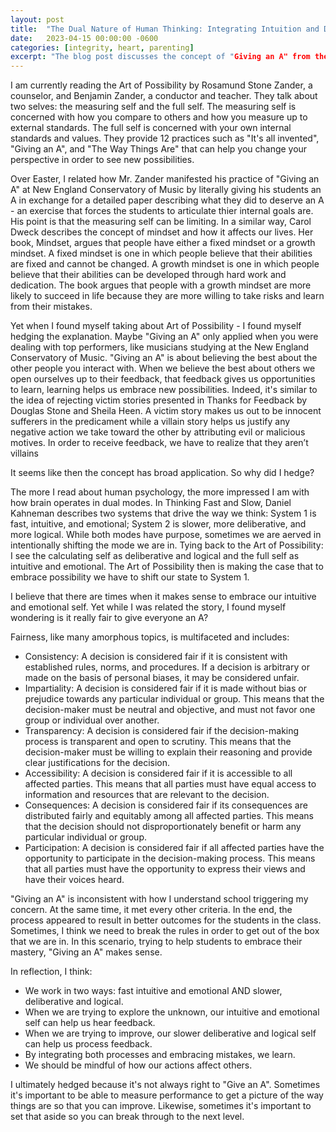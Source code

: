 ```yaml
---
layout: post
title:  "The Dual Nature of Human Thinking: Integrating Intuition and Deliberation for Success"
date:   2023-04-15 00:00:00 -0600
categories: [integrity, heart, parenting]
excerpt: "The blog post discusses the concept of "Giving an A" from the book "The Art of Possibility" by Rosamund Stone Zander and Benjamin Zander, and how it relates to the dual modes of thinking in the brain. Embracing both fast, intuitive, and emotional thinking and slower, deliberative, and logical thinking is important for learning and growth."
---
```

I am currently reading the Art of Possibility by Rosamund Stone Zander, a counselor, and Benjamin Zander, a conductor and teacher.  They talk about two selves: the measuring self and the full self. The measuring self is concerned with how you compare to others and how you measure up to external standards. The full self is concerned with your own internal standards and values.  They provide 12 practices such as "It's all invented", "Giving an A", and "The Way Things Are" that can help you change your perspective in order to see new possibilities.

Over Easter, I related how Mr. Zander manifested his practice of "Giving an A" at New England Conservatory of Music by literally giving his students an A in exchange for a detailed paper describing what they did to deserve an A - an exercise that forces the students to articulate thier internal goals are.  His point is that the measuring self can be limiting.  In a similar way, Carol Dweck describes the concept of mindset and how it affects our lives.  Her book, Mindset, argues that people have either a fixed mindset or a growth mindset. A fixed mindset is one in which people believe that their abilities are fixed and cannot be changed. A growth mindset is one in which people believe that their abilities can be developed through hard work and dedication. The book argues that people with a growth mindset are more likely to succeed in life because they are more willing to take risks and learn from their mistakes.

Yet when I found myself taking about Art of Possibility - I found myself hedging the explanation.  Maybe "Giving an A" only applied when you were dealing with top performers, like musicians studying at the New England Conservatory of Music.  "Giving an A" is about believing the best about the other people you interact with.  When we believe the best about others we open ourselves up to their feedback, that feedback gives us opportunities to learn, learning helps us embrace new possibilities.  Indeed, it's similar to the idea of rejecting victim stories presented in Thanks for Feedback by Douglas Stone and Sheila Heen.  A victim story makes us out to be innocent sufferers in the predicament while a villain story helps us justify any negative action we take toward the other by attributing evil or malicious motives. In order to receive feedback, we have to realize that they aren’t villains  

It seems like then the concept has broad application.  So why did I hedge?

The more I read about human psychology, the more impressed I am with how brain operates in dual modes.  In Thinking Fast and Slow, Daniel Kahneman describes two systems that drive the way we think: System 1 is fast, intuitive, and emotional; System 2 is slower, more deliberative, and more logical.  While both modes have purpose, sometimes we are aerved in intentionally shifting the mode we are in.  Tying back to the Art of Possibility:  I see the calculating self as deliberative and logical and the full self as intuitive and emotional.  The Art of Possibility then is making the case that to embrace possibility we have to shift our state to System 1.

I believe that there are times when it makes sense to embrace our intuitive and emotional self.  Yet while I was related the story, I found myself wondering is it really fair to give everyone an A?

Fairness, like many amorphous topics, is multifaceted and includes: 
- Consistency: A decision is considered fair if it is consistent with established rules, norms, and procedures. If a decision is arbitrary or made on the basis of personal biases, it may be considered unfair.
- Impartiality: A decision is considered fair if it is made without bias or prejudice towards any particular individual or group. This means that the decision-maker must be neutral and objective, and must not favor one group or individual over another.
- Transparency: A decision is considered fair if the decision-making process is transparent and open to scrutiny. This means that the decision-maker must be willing to explain their reasoning and provide clear justifications for the decision.
- Accessibility: A decision is considered fair if it is accessible to all affected parties. This means that all parties must have equal access to information and resources that are relevant to the decision.
- Consequences: A decision is considered fair if its consequences are distributed fairly and equitably among all affected parties. This means that the decision should not disproportionately benefit or harm any particular individual or group.
- Participation: A decision is considered fair if all affected parties have the opportunity to participate in the decision-making process. This means that all parties must have the opportunity to express their views and have their voices heard.

"Giving an A" is inconsistent with how I understand school triggering my concern.  At the same time, it met every other criteria.  In the end, the process appeared to result in better outcomes for the students in the class.  Sometimes, I think we need to break the rules in order to get out of the box that we are in.  In this scenario, trying to help students to embrace their mastery, "Giving an A" makes sense.  

In reflection, I think:
- We work in two ways: fast intuitive and emotional AND slower, deliberative and logical.  
- When we are trying to explore the unknown, our intuitive and emotional self can help us hear feedback.  
- When we are trying to improve, our slower deliberative and logical self can help us process feedback.  
- By integrating both processes and embracing mistakes, we learn.  
- We should be mindful of how our actions affect others.

I ultimately hedged because it's not always right to "Give an A".  Sometimes it's important to be able to measure performance to get a picture of the way things are so that you can improve.  Likewise, sometimes it's important to set that aside so you can break through to the next level.